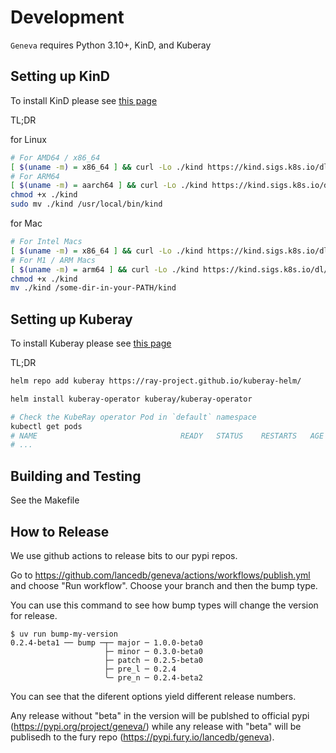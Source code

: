 # Development

`Geneva` requires Python 3.10+, KinD, and Kuberay

## Setting up KinD
To install KinD please see [this page](https://kind.sigs.k8s.io/docs/user/quick-start/#installation)

TL;DR

for Linux
```bash
# For AMD64 / x86_64
[ $(uname -m) = x86_64 ] && curl -Lo ./kind https://kind.sigs.k8s.io/dl/v0.27.0/kind-linux-amd64
# For ARM64
[ $(uname -m) = aarch64 ] && curl -Lo ./kind https://kind.sigs.k8s.io/dl/v0.27.0/kind-linux-arm64
chmod +x ./kind
sudo mv ./kind /usr/local/bin/kind
```

for Mac
```bash
# For Intel Macs
[ $(uname -m) = x86_64 ] && curl -Lo ./kind https://kind.sigs.k8s.io/dl/v0.27.0/kind-darwin-amd64
# For M1 / ARM Macs
[ $(uname -m) = arm64 ] && curl -Lo ./kind https://kind.sigs.k8s.io/dl/v0.27.0/kind-darwin-arm64
chmod +x ./kind
mv ./kind /some-dir-in-your-PATH/kind
```

## Setting up Kuberay
To install Kuberay please see [this page](https://ray-project.github.io/kuberay/deploy/helm/)

TL;DR
```bash
helm repo add kuberay https://ray-project.github.io/kuberay-helm/

helm install kuberay-operator kuberay/kuberay-operator

# Check the KubeRay operator Pod in `default` namespace
kubectl get pods
# NAME                                READY   STATUS    RESTARTS   AGE
# ...
```

## Building and Testing
See the Makefile

## How to Release

We use github actions to release bits to our pypi repos.

Go to https://github.com/lancedb/geneva/actions/workflows/publish.yml and choose "Run workflow".  Choose your branch and then the bump type.

You can use this command to see how bump types will change the version for release.

```
$ uv run bump-my-version
0.2.4-beta1 ── bump ─┬─ major ─ 1.0.0-beta0
                     ├─ minor ─ 0.3.0-beta0
                     ├─ patch ─ 0.2.5-beta0
                     ├─ pre_l ─ 0.2.4
                     ╰─ pre_n ─ 0.2.4-beta2
```

You can see that the diferent options yield different release numbers.

Any release without "beta" in the version will be publshed to official pypi (https://pypi.org/project/geneva/) while any release with "beta" will be publisedh to the fury repo (https://pypi.fury.io/lancedb/geneva).

